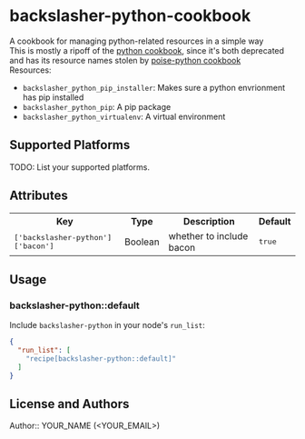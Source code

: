 # backslasher-python-cookbook

A cookbook for managing python-related resources in a simple way  
This is mostly a ripoff of the [python cookbook](https://github.com/poise/python), since it's both deprecated and has its resource names stolen by [poise-python cookbook](https://github.com/poise/poise-python)  
Resources:

* `backslasher_python_pip_installer`: Makes sure a python envrionment has pip installed
* `backslasher_python_pip`: A pip package
* `backslasher_python_virtualenv`: A virtual environment

## Supported Platforms

TODO: List your supported platforms.

## Attributes

<table>
  <tr>
    <th>Key</th>
    <th>Type</th>
    <th>Description</th>
    <th>Default</th>
  </tr>
  <tr>
    <td><tt>['backslasher-python']['bacon']</tt></td>
    <td>Boolean</td>
    <td>whether to include bacon</td>
    <td><tt>true</tt></td>
  </tr>
</table>

## Usage

### backslasher-python::default

Include `backslasher-python` in your node's `run_list`:

```json
{
  "run_list": [
    "recipe[backslasher-python::default]"
  ]
}
```

## License and Authors

Author:: YOUR_NAME (<YOUR_EMAIL>)
